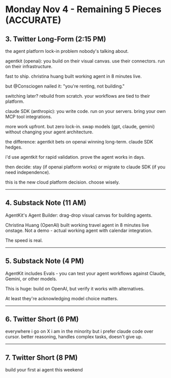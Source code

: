 # Monday Nov 4 - Remaining 5 Pieces (ACCURATE)

## 3. Twitter Long-Form (2:15 PM)

the agent platform lock-in problem nobody's talking about.

agentkit (openai):
you build on their visual canvas. use their connectors. run on their infrastructure.

fast to ship. christina huang built working agent in 8 minutes live.

but @Consciogen nailed it: "you're renting, not building."

switching later? rebuild from scratch. your workflows are tied to their platform.

claude SDK (anthropic):
you write code. run on your servers. bring your own MCP tool integrations.

more work upfront. but zero lock-in. swap models (gpt, claude, gemini) without changing your agent architecture.

the difference: agentkit bets on openai winning long-term. claude SDK hedges.

i'd use agentkit for rapid validation. prove the agent works in days.

then decide: stay (if openai platform works) or migrate to claude SDK (if you need independence).

this is the new cloud platform decision. choose wisely.

---

## 4. Substack Note (11 AM)

AgentKit's Agent Builder: drag-drop visual canvas for building agents.

Christina Huang (OpenAI) built working travel agent in 8 minutes live onstage. Not a demo - actual working agent with calendar integration.

The speed is real.

---

## 5. Substack Note (4 PM)

AgentKit includes Evals - you can test your agent workflows against Claude, Gemini, or other models.

This is huge: build on OpenAI, but verify it works with alternatives.

At least they're acknowledging model choice matters.

---

## 6. Twitter Short (6 PM)

everywhere i go on X i am in the minority but i prefer claude code over cursor. better reasoning, handles complex tasks, doesn't give up.

---

## 7. Twitter Short (8 PM)

build your first ai agent this weekend
